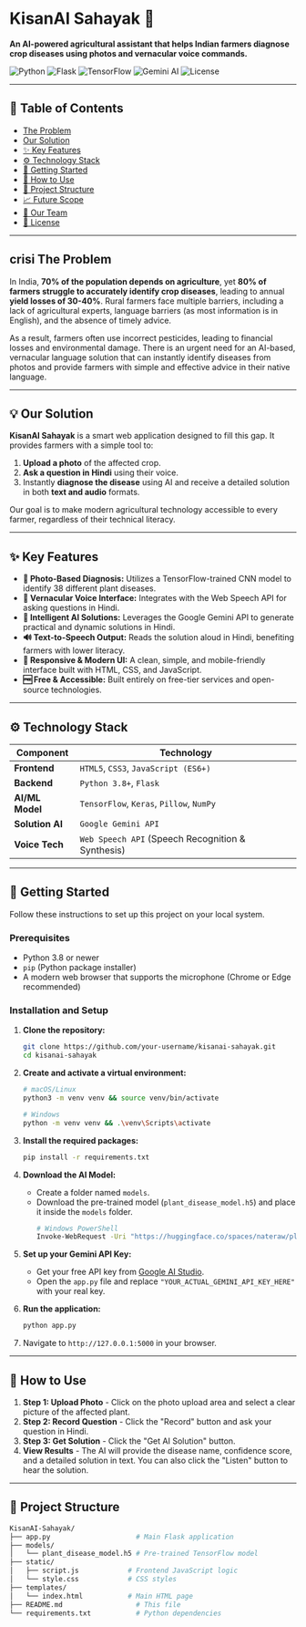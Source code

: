 # KisanAI Sahayak 🌾

**An AI-powered agricultural assistant that helps Indian farmers diagnose crop diseases using photos and vernacular voice commands.**

![Python](https://img.shields.io/badge/Python-3.8%2B-blue.svg)
![Flask](https://img.shields.io/badge/Flask-2.3-green.svg)
![TensorFlow](https://img.shields.io/badge/TensorFlow-2.13-orange.svg)
![Gemini AI](https://img.shields.io/badge/Gemini_AI-Google-brightgreen.svg)
![License](https://img.shields.io/badge/License-MIT-yellow.svg)

---

## 📖 Table of Contents

- [The Problem](#-the-problem)
- [Our Solution](#-our-solution)
- [✨ Key Features](#-key-features)
- [⚙️ Technology Stack](#️-technology-stack)
- [🚀 Getting Started](#-getting-started)
- [🔧 How to Use](#-how-to-use)
- [📂 Project Structure](#-project-structure)
- [📈 Future Scope](#-future-scope)
- [🤝 Our Team](#-our-team)
- [📄 License](#-license)

---

## crisi The Problem

In India, **70% of the population depends on agriculture**, yet **80% of farmers struggle to accurately identify crop diseases**, leading to annual **yield losses of 30-40%**. Rural farmers face multiple barriers, including a lack of agricultural experts, language barriers (as most information is in English), and the absence of timely advice.

As a result, farmers often use incorrect pesticides, leading to financial losses and environmental damage. There is an urgent need for an AI-based, vernacular language solution that can instantly identify diseases from photos and provide farmers with simple and effective advice in their native language.

---

## 💡 Our Solution

**KisanAI Sahayak** is a smart web application designed to fill this gap. It provides farmers with a simple tool to:
1.  **Upload a photo** of the affected crop.
2.  **Ask a question in Hindi** using their voice.
3.  Instantly **diagnose the disease** using AI and receive a detailed solution in both **text and audio** formats.

Our goal is to make modern agricultural technology accessible to every farmer, regardless of their technical literacy.

---

## ✨ Key Features

-   **📸 Photo-Based Diagnosis:** Utilizes a TensorFlow-trained CNN model to identify 38 different plant diseases.
-   **🎤 Vernacular Voice Interface:** Integrates with the Web Speech API for asking questions in Hindi.
-   **🧠 Intelligent AI Solutions:** Leverages the Google Gemini API to generate practical and dynamic solutions in Hindi.
-   **🔊 Text-to-Speech Output:** Reads the solution aloud in Hindi, benefiting farmers with lower literacy.
-   **📱 Responsive & Modern UI:** A clean, simple, and mobile-friendly interface built with HTML, CSS, and JavaScript.
-   **🆓 Free & Accessible:** Built entirely on free-tier services and open-source technologies.

---

## ⚙️ Technology Stack

| Component         | Technology                                                                                                |
| ----------------- | --------------------------------------------------------------------------------------------------------- |
| **Frontend**      | `HTML5`, `CSS3`, `JavaScript (ES6+)`                                                                      |
| **Backend**       | `Python 3.8+`, `Flask`                                                                                    |
| **AI/ML Model**   | `TensorFlow`, `Keras`, `Pillow`, `NumPy`                                                                  |
| **Solution AI**   | `Google Gemini API`                                                                                       |
| **Voice Tech**    | `Web Speech API` (Speech Recognition & Synthesis)                                                         |

---

## 🚀 Getting Started

Follow these instructions to set up this project on your local system.

### Prerequisites

-   Python 3.8 or newer
-   `pip` (Python package installer)
-   A modern web browser that supports the microphone (Chrome or Edge recommended)

### Installation and Setup

1.  **Clone the repository:**
    ```bash
    git clone https://github.com/your-username/kisanai-sahayak.git
    cd kisanai-sahayak
    ```

2.  **Create and activate a virtual environment:**
    ```bash
    # macOS/Linux
    python3 -m venv venv && source venv/bin/activate

    # Windows
    python -m venv venv && .\venv\Scripts\activate
    ```

3.  **Install the required packages:**
    ```bash
    pip install -r requirements.txt
    ```

4.  **Download the AI Model:**
    -   Create a folder named `models`.
    -   Download the pre-trained model (`plant_disease_model.h5`) and place it inside the `models` folder.
        ```bash
        # Windows PowerShell
        Invoke-WebRequest -Uri "https://huggingface.co/spaces/nateraw/plant-disease-classification/resolve/main/model.h5" -OutFile "models/plant_disease_model.h5"
        ```

5.  **Set up your Gemini API Key:**
    -   Get your free API key from [Google AI Studio](https://makersuite.google.com/).
    -   Open the `app.py` file and replace `"YOUR_ACTUAL_GEMINI_API_KEY_HERE"` with your real key.

6.  **Run the application:**
    ```bash
    python app.py
    ```

7.  Navigate to `http://127.0.0.1:5000` in your browser.

---

## 🔧 How to Use

1.  **Step 1: Upload Photo** - Click on the photo upload area and select a clear picture of the affected plant.
2.  **Step 2: Record Question** - Click the "Record" button and ask your question in Hindi.
3.  **Step 3: Get Solution** - Click the "Get AI Solution" button.
4.  **View Results** - The AI will provide the disease name, confidence score, and a detailed solution in text. You can also click the "Listen" button to hear the solution.

---

## 📂 Project Structure

```bash
KisanAI-Sahayak/
├── app.py                     # Main Flask application
├── models/
│   └── plant_disease_model.h5 # Pre-trained TensorFlow model
├── static/
│   ├── script.js            # Frontend JavaScript logic
│   └── style.css            # CSS styles
├── templates/
│   └── index.html           # Main HTML page
├── README.md                  # This file
└── requirements.txt           # Python dependencies
